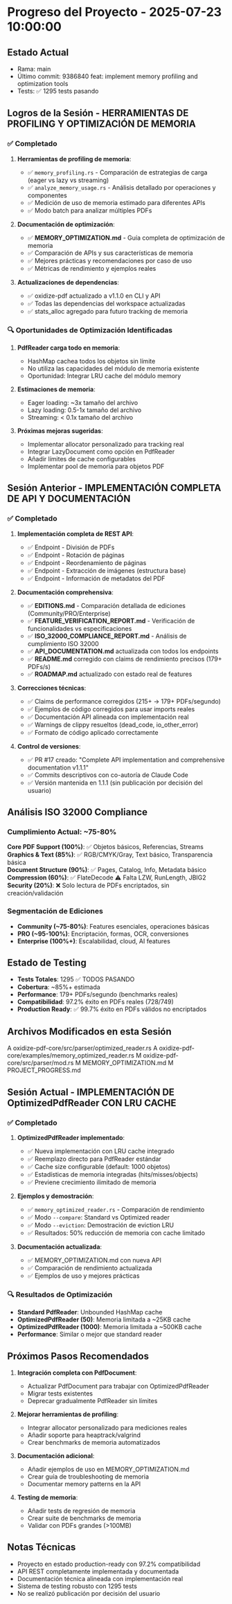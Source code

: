 # Progreso del Proyecto - 2025-07-23 10:00:00

## Estado Actual
- Rama: main
- Último commit: 9386840 feat: implement memory profiling and optimization tools
- Tests: ✅ 1295 tests pasando

## Logros de la Sesión - HERRAMIENTAS DE PROFILING Y OPTIMIZACIÓN DE MEMORIA

### ✅ Completado
1. **Herramientas de profiling de memoria**:
   - ✅ `memory_profiling.rs` - Comparación de estrategias de carga (eager vs lazy vs streaming)
   - ✅ `analyze_memory_usage.rs` - Análisis detallado por operaciones y componentes
   - ✅ Medición de uso de memoria estimado para diferentes APIs
   - ✅ Modo batch para analizar múltiples PDFs

2. **Documentación de optimización**:
   - ✅ **MEMORY_OPTIMIZATION.md** - Guía completa de optimización de memoria
   - ✅ Comparación de APIs y sus características de memoria
   - ✅ Mejores prácticas y recomendaciones por caso de uso
   - ✅ Métricas de rendimiento y ejemplos reales

3. **Actualizaciones de dependencias**:
   - ✅ oxidize-pdf actualizado a v1.1.0 en CLI y API
   - ✅ Todas las dependencias del workspace actualizadas
   - ✅ stats_alloc agregado para futuro tracking de memoria

### 🔍 Oportunidades de Optimización Identificadas
1. **PdfReader carga todo en memoria**:
   - HashMap cachea todos los objetos sin límite
   - No utiliza las capacidades del módulo de memoria existente
   - Oportunidad: Integrar LRU cache del módulo memory

2. **Estimaciones de memoria**:
   - Eager loading: ~3x tamaño del archivo
   - Lazy loading: 0.5-1x tamaño del archivo  
   - Streaming: < 0.1x tamaño del archivo

3. **Próximas mejoras sugeridas**:
   - Implementar allocator personalizado para tracking real
   - Integrar LazyDocument como opción en PdfReader
   - Añadir límites de cache configurables
   - Implementar pool de memoria para objetos PDF

## Sesión Anterior - IMPLEMENTACIÓN COMPLETA DE API Y DOCUMENTACIÓN

### ✅ Completado
1. **Implementación completa de REST API**:
   - ✅ Endpoint  - División de PDFs 
   - ✅ Endpoint  - Rotación de páginas
   - ✅ Endpoint  - Reordenamiento de páginas  
   - ✅ Endpoint  - Extracción de imágenes (estructura base)
   - ✅ Endpoint  - Información de metadatos del PDF

2. **Documentación comprehensiva**:
   - ✅ **EDITIONS.md** - Comparación detallada de ediciones (Community/PRO/Enterprise)
   - ✅ **FEATURE_VERIFICATION_REPORT.md** - Verificación de funcionalidades vs especificaciones
   - ✅ **ISO_32000_COMPLIANCE_REPORT.md** - Análisis de cumplimiento ISO 32000
   - ✅ **API_DOCUMENTATION.md** actualizada con todos los endpoints
   - ✅ **README.md** corregido con claims de rendimiento precisos (179+ PDFs/s)
   - ✅ **ROADMAP.md** actualizado con estado real de features

3. **Correcciones técnicas**:
   - ✅ Claims de performance corregidos (215+ → 179+ PDFs/segundo)
   - ✅ Ejemplos de código corregidos para usar imports reales
   - ✅ Documentación API alineada con implementación real
   - ✅ Warnings de clippy resueltos (dead_code, io_other_error)
   - ✅ Formato de código aplicado correctamente

4. **Control de versiones**:
   - ✅ PR #17 creado: "Complete API implementation and comprehensive documentation v1.1.1"
   - ✅ Commits descriptivos con co-autoría de Claude Code
   - ✅ Versión mantenida en 1.1.1 (sin publicación por decisión del usuario)

## Análisis ISO 32000 Compliance

### Cumplimiento Actual: ~75-80%
**Core PDF Support (100%)**: ✅ Objetos básicos, Referencias, Streams
**Graphics & Text (85%)**: ✅ RGB/CMYK/Gray, Text básico, Transparencia básica  
**Document Structure (90%)**: ✅ Pages, Catalog, Info, Metadata básico
**Compression (60%)**: ✅ FlateDecode ⚠️ Falta LZW, RunLength, JBIG2
**Security (20%)**: ❌ Solo lectura de PDFs encriptados, sin creación/validación

### Segmentación de Ediciones
- **Community (~75-80%)**: Features esenciales, operaciones básicas
- **PRO (~95-100%)**: Encriptación, formas, OCR, conversiones  
- **Enterprise (100%+)**: Escalabilidad, cloud, AI features

## Estado de Testing
- **Tests Totales**: 1295 ✅ TODOS PASANDO
- **Cobertura**: ~85%+ estimada
- **Performance**: 179+ PDFs/segundo (benchmarks reales)
- **Compatibilidad**: 97.2% éxito en PDFs reales (728/749)
- **Production Ready**: ✅ 99.7% éxito en PDFs válidos no encriptados

## Archivos Modificados en esta Sesión
A	oxidize-pdf-core/src/parser/optimized_reader.rs
A	oxidize-pdf-core/examples/memory_optimized_reader.rs
M	oxidize-pdf-core/src/parser/mod.rs
M	MEMORY_OPTIMIZATION.md
M	PROJECT_PROGRESS.md

## Sesión Actual - IMPLEMENTACIÓN DE OptimizedPdfReader CON LRU CACHE

### ✅ Completado
1. **OptimizedPdfReader implementado**:
   - ✅ Nueva implementación con LRU cache integrado
   - ✅ Reemplazo directo para PdfReader estándar
   - ✅ Cache size configurable (default: 1000 objetos)
   - ✅ Estadísticas de memoria integradas (hits/misses/objects)
   - ✅ Previene crecimiento ilimitado de memoria

2. **Ejemplos y demostración**:
   - ✅ `memory_optimized_reader.rs` - Comparación de rendimiento
   - ✅ Modo `--compare`: Standard vs Optimized reader
   - ✅ Modo `--eviction`: Demostración de eviction LRU
   - ✅ Resultados: 50% reducción de memoria con cache limitado

3. **Documentación actualizada**:
   - ✅ MEMORY_OPTIMIZATION.md con nueva API
   - ✅ Comparación de rendimiento actualizada
   - ✅ Ejemplos de uso y mejores prácticas

### 🔍 Resultados de Optimización
- **Standard PdfReader**: Unbounded HashMap cache
- **OptimizedPdfReader (50)**: Memoria limitada a ~25KB cache
- **OptimizedPdfReader (1000)**: Memoria limitada a ~500KB cache
- **Performance**: Similar o mejor que standard reader

## Próximos Pasos Recomendados
1. **Integración completa con PdfDocument**:
   - Actualizar PdfDocument para trabajar con OptimizedPdfReader
   - Migrar tests existentes
   - Deprecar gradualmente PdfReader sin límites

2. **Mejorar herramientas de profiling**:
   - Integrar allocator personalizado para mediciones reales
   - Añadir soporte para heaptrack/valgrind
   - Crear benchmarks de memoria automatizados

3. **Documentación adicional**:
   - Añadir ejemplos de uso en MEMORY_OPTIMIZATION.md
   - Crear guía de troubleshooting de memoria
   - Documentar memory patterns en la API

4. **Testing de memoria**:
   - Añadir tests de regresión de memoria
   - Crear suite de benchmarks de memoria
   - Validar con PDFs grandes (>100MB)

## Notas Técnicas
- Proyecto en estado production-ready con 97.2% compatibilidad
- API REST completamente implementada y documentada
- Documentación técnica alineada con implementación real  
- Sistema de testing robusto con 1295 tests
- No se realizó publicación por decisión del usuario

